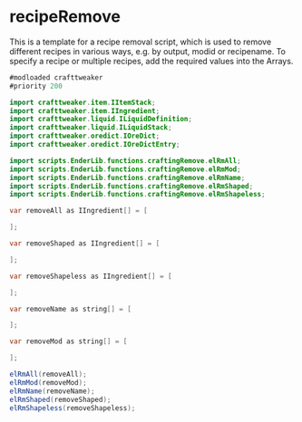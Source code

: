 # recipeRemove #

This is a template for a recipe removal script, which is used to remove different recipes in various ways, e.g. by output, modid or recipename. To specify a recipe or multiple recipes, add the required values into the Arrays.

```java
#modloaded crafttweaker
#priority 200

import crafttweaker.item.IItemStack;
import crafttweaker.item.IIngredient;
import crafttweaker.liquid.ILiquidDefinition;
import crafttweaker.liquid.ILiquidStack;
import crafttweaker.oredict.IOreDict;
import crafttweaker.oredict.IOreDictEntry;

import scripts.EnderLib.functions.craftingRemove.elRmAll;
import scripts.EnderLib.functions.craftingRemove.elRmMod;
import scripts.EnderLib.functions.craftingRemove.elRmName;
import scripts.EnderLib.functions.craftingRemove.elRmShaped;
import scripts.EnderLib.functions.craftingRemove.elRmShapeless;

var removeAll as IIngredient[] = [

];

var removeShaped as IIngredient[] = [

];

var removeShapeless as IIngredient[] = [

];

var removeName as string[] = [

];

var removeMod as string[] = [

];

elRmAll(removeAll);
elRmMod(removeMod);
elRmName(removeName);
elRmShaped(removeShaped);
elRmShapeless(removeShapeless);

```